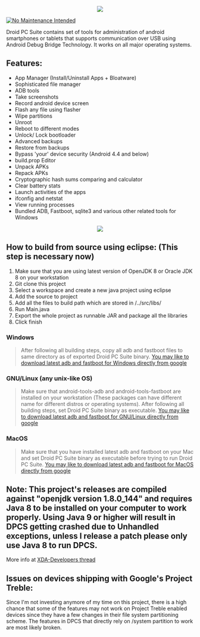 <p align="center">
  <img src="https://raw.githubusercontent.com/shoukolate/Droid-PC-Suite/master/Droid%20PC%20Suite/src/graphics/Splash.png">
</p>

[![No Maintenance Intended](http://unmaintained.tech/badge.svg)](http://unmaintained.tech/)

Droid PC Suite contains set of tools for administration of android smartphones or tablets that supports communication over USB using Android Debug Bridge Technology. It works on all major operating systems.

## Features:
* App Manager (Install/Uninstall Apps + Bloatware)
* Sophisticated file manager
* ADB tools
* Take screenshots
* Record android device screen
* Flash any file using flasher
* Wipe partitions
* Unroot
* Reboot to different modes
* Unlock/ Lock bootloader
* Advanced backups
* Restore from backups
* Bypass 'your' device security (Android 4.4 and below)
* build.prop Editor
* Unpack APKs
* Repack APKs
* Cryptographic hash sums comparing and calculator
* Clear battery stats
* Launch activities of the apps
* ifconfig and netstat
* View running processes
* Bundled ADB, Fastboot, sqlite3 and various other related tools for Windows

<p align="center">
  <img src="https://tildegit.org/shouko/Droid-PC-Suite/raw/branch/master/Screenshot/Droid-PC-Suite.png">
</p>

## How to build from source using eclipse: (This step is necessary now)
1. Make sure that you are using latest version of OpenJDK 8 or Oracle JDK 8 on your workstation
2. Git clone this project
3. Select a workspace and create a new java project using eclipse
4. Add the source to project
5. Add all the files to build path which are stored in /../src/libs/
6. Run Main.java
7. Export the whole project as runnable JAR and package all the libraries
8. Click finish

### Windows
> After following all building steps, copy all adb and fastboot files to same directory as of exported Droid PC Suite binary.
[You may like to download latest adb and fastboot for Windows directly from google](https://dl.google.com/android/repository/platform-tools-latest-windows.zip)

### GNU/Linux (any unix-like OS)
> Make sure that android-tools-adb and android-tools-fastboot are installed on your workstation (These packages can have different name for different distros or operating systems). After following all building steps, set Droid PC Suite binary as executable. [You may like to download latest adb and fastboot for GNU/Linux directly from google](https://dl.google.com/android/repository/platform-tools-latest-linux.zip)

### MacOS
> Make sure that you have installed latest adb and fastboot on your Mac and set Droid PC Suite binary as executable before trying to run Droid PC Suite. [You may like to download latest adb and fastboot for MacOS directly from google](https://dl.google.com/android/repository/platform-tools-latest-darwin.zip)
## Note: This project's releases are compiled against "openjdk version 1.8.0_144" and requires Java 8 to be installed on your computer to work properly. Using Java 9 or higher will result in DPCS getting crashed due to Unhandled exceptions, unless I release a patch please only use Java 8 to run DPCS.
More info at [XDA-Developers thread](http://forum.xda-developers.com/android/development/tool-droid-pc-suite-t3398599)

## Issues on devices shipping with Google's Project Treble:
Since I'm not investing anymore of my time on this project, there is a high chance that some of the features may not work on Project Treble enabled devices since they have a few changes in their file system partitioning scheme. The features in DPCS that directly rely on /system partition to work are most likely broken.
